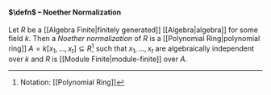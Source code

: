 #### $\defn$ – Noether Normalization
Let $R$ be a [[Algebra Finite|finitely generated]] [[Algebra|algebra]] for some field $k$. Then a *Noether normalization* of $R$ is a [[Polynomial Ring|polynomial ring]] $A=k[x_1,\ldots, x_t]\subseteq R$[^1] such that $x_1,\ldots, x_t$ are algebraically independent over $k$ and $R$ is [[Module Finite|module-finite]] over $A$.

[^1]: Notation: [[Polynomial Ring]]